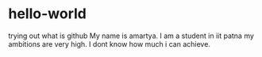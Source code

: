 # hello-world
trying out what is github
My name is amartya. I am a student in iit patna
my ambitions are very high. I dont know how much i can achieve.
